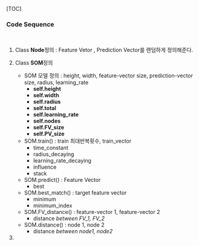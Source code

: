 [TOC]

### Code Sequence



<br>



1. Class **Node**정의
   	: Feature Vetor , Prediction Vector를 랜덤하게 정의해준다.

2. Class **SOM**정의
   - SOM 모델 정의 : height, width, feature-vector size, prediction-vector size, radius, learning_rate
     - **self.height**
     - **self.width**
     - **self.radius** 
     - **self.total** 
     - **self.learning_rate**
     - **self.nodes**
     - **self.FV_size**
     - **self.PV_size**
   - SOM.train() : train 최대반복횟수, train_vector
     - time_constant
     - radius_decaying
     - learning_rate_decaying
     - influence
     - stack
   - SOM.predict() : Feature Vector
     - best
   - SOM.best_match() : target feature vector
     - minimum
     - minimum_index
   - SOM.FV_distance() : feature-vector 1, feature-vector 2
     - distance    *between FV_1, FV_2*
   - SOM.distance() : node 1, node 2
     - distance    *between node1, node2*
3. 